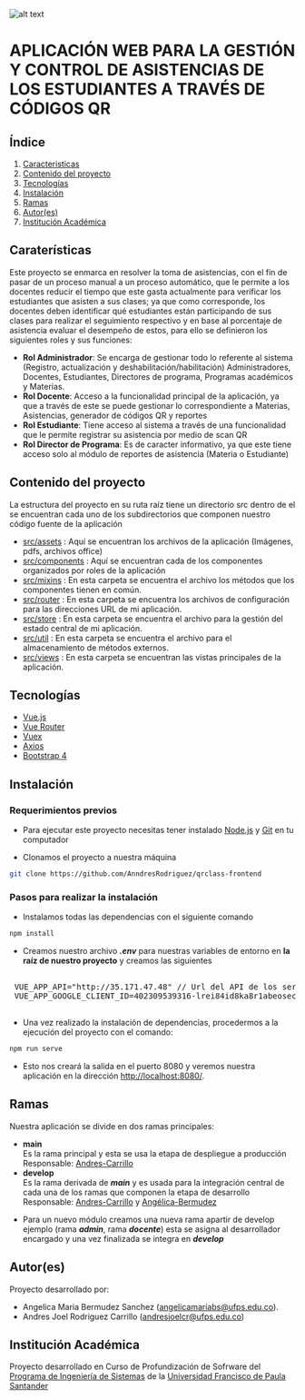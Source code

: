 ![alt text](https://res.cloudinary.com/sigtam/image/upload/v1605849640/logo_ykvwyl.png)

# APLICACIÓN WEB PARA LA GESTIÓN Y CONTROL DE ASISTENCIAS DE LOS ESTUDIANTES A TRAVÉS DE CÓDIGOS QR

## Índice

1. [Caracteristicas](#caracteristicas)
2. [Contenido del proyecto](#contenido)
3. [Tecnologías](#tecnologias)
4. [Instalación](#instalacion)
5. [Ramas](#ramas)
5. [Autor(es)](#autores)
6. [Institución Académica](#institucion)


<a name="caracteristicas"></a>
## Caraterísticas

Este proyecto se enmarca en resolver la toma de asistencias, con el fin de pasar de un proceso manual a un proceso automático,
que le permite a los docentes reducir el tiempo que este gasta actualmente para verificar los estudiantes que asisten a sus clases;
ya que como corresponde, los docentes deben identificar qué estudiantes están participando de sus clases para realizar el seguimiento respectivo
y en base al porcentaje de asistencia evaluar el desempeño de estos, para ello se definieron los siguientes roles y sus funciones: 

* **Rol Administrador**: Se encarga de gestionar todo lo referente al sistema (Registro, actualización y deshabilitación/habilitación) Administradores, Docentes, Estudiantes, Directores de programa, Programas académicos y Materias. 
* **Rol Docente**: Acceso a la funcionalidad principal de la aplicación, ya que a través de este se puede gestionar lo correspondiente a Materias, Asistencias, generador de códigos QR y reportes 
* **Rol Estudiante**: Tiene acceso al sistema a través de una funcionalidad que le permite registrar su asistencia por medio de scan QR
* **Rol Director de Programa**: Es de caracter informativo, ya que este tiene acceso solo al módulo de reportes de asistencia (Materia o Estudiante)

<a name="contenido"></a>
## Contenido del proyecto

La estructura del proyecto en su ruta raíz tiene un directorio src dentro de el se encuentran cada uno de los subdirectorios que componen nuestro código fuente de la aplicación  

- [src/assets](https://github.com/AnndresRodriguez/qrclass-frontend/tree/develop/src/assets) : Aquí se encuentran los archivos de la aplicación (Imágenes, pdfs, archivos office)
- [src/components](https://github.com/AnndresRodriguez/qrclass-frontend/tree/develop/src/components) : Aquí se encuentran cada de los componentes organizados por roles de la aplicación
- [src/mixins](https://github.com/AnndresRodriguez/qrclass-frontend/tree/develop/src/mixins) : En esta carpeta se encuentra el archivo los métodos que los componentes tienen en común.
- [src/router](https://github.com/AnndresRodriguez/qrclass-frontend/tree/develop/src/router) : En esta carpeta se encuentra los archivos de configuración para las direcciones URL de mi aplicación.
- [src/store](https://github.com/AnndresRodriguez/qrclass-frontend/tree/develop/src/store) : En esta carpeta se encuentra el archivo para la gestión del estado central de mi aplicación.
- [src/util](https://github.com/AnndresRodriguez/qrclass-frontend/tree/develop/src/util) : En esta carpeta se encuentra el archivo para el almacenamiento de métodos externos.
- [src/views](https://github.com/AnndresRodriguez/qrclass-frontend/tree/develop/src/views) : En esta carpeta se encuentran las vistas principales de la aplicación.

<a name="tecnologias"></a>
## Tecnologías

* [Vue.js](https://vuejs.org/)
* [Vue Router](https://router.vuejs.org/)
* [Vuex](https://vuex.vuejs.org/)
* [Axios](https://github.com/axios/axios)
* [Bootstrap 4](https://getbootstrap.com/)


<a name="instalacion"></a>
## Instalación
### Requerimientos previos
* Para ejecutar este proyecto necesitas tener instalado [Node.js] y [Git] en tu computador

[Node.js]:<https://nodejs.org/en/>
[Git]:<https://git-scm.com/>

* Clonamos el proyecto a nuestra máquina 
```bash
git clone https://github.com/AnndresRodriguez/qrclass-frontend
```
### Pasos para realizar la instalación 
* Instalamos todas las dependencias con el siguiente comando 
```bash
npm install
```

* Creamos nuestro archivo **_.env_** para nuestras variables de entorno en **la raíz de nuestro proyecto** y creamos las siguientes
 <pre> 
 VUE_APP_API="http://35.171.47.48" // Url del API de los servicios de la API 
 VUE_APP_GOOGLE_CLIENT_ID=402309539316-lrei84id8ka8r1abeosec3fo0ubss5v0.apps.googleusercontent.com // token privado para el login
 </pre>

* Una vez realizado la instalación de dependencias, procedermos a la ejecución del proyecto con el comando: 
```bash
npm run serve
```
* Esto nos creará la salida en el puerto 8080 y veremos nuestra aplicación en la dirección <a href="#">http://localhost:8080/</a>.

[Node.js]:<https://nodejs.org/es/>

<a name="ramas"></a>
## Ramas 
Nuestra aplicación se divide en dos ramas principales:

* **main** <br/>
Es la rama principal y esta se usa la etapa de despliegue a producción <br/>
Responsable: [Andres-Carrillo]
* **develop**<br/> 
Es la rama derivada de **_main_** y es usada para la integración central de cada una de los ramas que componen la etapa de desarrollo <br/>
Responsable: [Andres-Carrillo]  y [Angélica-Bermudez]

[Andres-Carrillo]:<https://github.com/AnndresRodriguez>
[Angélica-Bermudez]:<https://github.com/Angelica258>

* Para un nuevo módulo creamos una nueva rama apartir de develop ejemplo (rama **_admin_**, rama **_docente_**) esta se asigna al desarrollador encargado y una vez finalizada se integra en **_develop_** 

<a name="autores"></a>
## Autor(es)
Proyecto desarrollado por:
* Angelica Maria Bermudez Sanchez (<angelicamariabs@ufps.edu.co>).
* Andres Joel Rodriguez Carrillo (<andresjoelcr@ufps.edu.co>)

<a name="institucion"></a>
## Institución Académica
Proyecto desarrollado en Curso de Profundización de  Sofrware del  [Programa de Ingeniería de Sistemas] de la [Universidad Francisco de Paula Santander]

[Programa de Ingeniería de Sistemas]:<https://ingsistemas.cloud.ufps.edu.co/>
[Universidad Francisco de Paula Santander]:<https://ww2.ufps.edu.co/>

